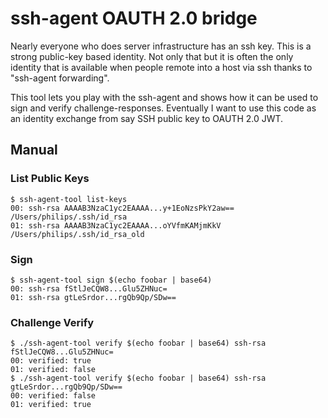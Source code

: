 # ssh-agent OAUTH 2.0 bridge

Nearly everyone who does server infrastructure has an ssh key. This is a strong
public-key based identity. Not only that but it is often the only identity that
is available when people remote into a host via ssh thanks to "ssh-agent
forwarding".

This tool lets you play with the ssh-agent and shows how it can be used to sign
and verify challenge-responses. Eventually I want to use this code as an
identity exchange from say SSH public key to OAUTH 2.0 JWT.

## Manual

### List Public Keys

```
$ ssh-agent-tool list-keys
00: ssh-rsa	AAAAB3NzaC1yc2EAAAA...y+1EoNzsPkY2aw==	/Users/philips/.ssh/id_rsa
01: ssh-rsa	AAAAB3NzaC1yc2EAAAA...oYVfmKAMjmKkV	/Users/philips/.ssh/id_rsa_old
```

### Sign

```
$ ssh-agent-tool sign $(echo foobar | base64)
00: ssh-rsa fStlJeCQW8...Glu5ZHNuc=
01: ssh-rsa gtLeSrdor...rgQb9Qp/SDw==
```

### Challenge Verify

```
$ ./ssh-agent-tool verify $(echo foobar | base64) ssh-rsa fStlJeCQW8...Glu5ZHNuc=
00: verified: true
01: verified: false
$ ./ssh-agent-tool verify $(echo foobar | base64) ssh-rsa gtLeSrdor...rgQb9Qp/SDw==
00: verified: false
01: verified: true
```
